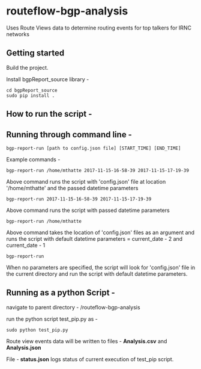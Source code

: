 # routeflow-bgp-analysis
Uses Route Views data to determine routing events for top talkers for IRNC networks

## Getting started

Build the project.

Install bgpReport_source library - 

```
cd bgpReport_source
sudo pip install .
```
## How to run the script - 

## Running through command line - 

```
bgp-report-run [path to config.json file] [START_TIME] [END_TIME]
```

Example commands - 
```
bgp-report-run /home/mthatte 2017-11-15-16-58-39 2017-11-15-17-19-39 
```
Above command runs the script with 'config.json' file at location '/home/mthatte' and the passed datetime parameters

```
bgp-report-run 2017-11-15-16-58-39 2017-11-15-17-19-39
```
Above command runs the script with passed datetime parameters

```
bgp-report-run /home/mthatte
```
Above command takes the location of 'config.json' files as an argument and runs the script with default datetime parameters = current_date - 2 and current_date - 1

```
bgp-report-run
```
When no parameters are specified, the script will look for 'config.json' file in the current directory and run the script with default datetime parameters.

## Running as a python Script - 
navigate to parent directory - /routeflow-bgp-analysis

run the python script test_pip.py as -

```
sudo python test_pip.py
```

Route view events data will be written to files - **Analysis.csv** and **Analysis.json**

File - **status.json** logs status of current execution of test_pip script.
